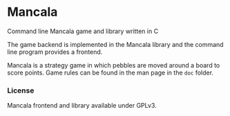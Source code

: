 # Mancala
Command line Mancala game and library written in C

The game backend is implemented in the Mancala library and the command line program provides a frontend.

Mancala is a strategy game in which pebbles are moved around a board to score points. Game rules can be found in the man page in the `doc` folder.

### License

Mancala frontend and library available under GPLv3.
